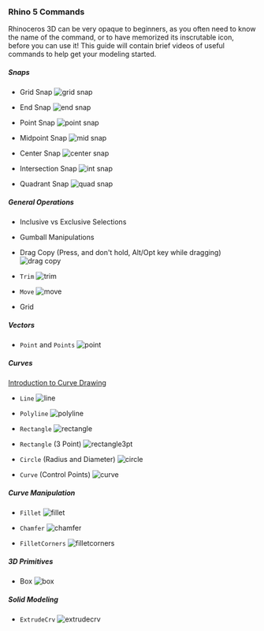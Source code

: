 ### Rhino 5 Commands
Rhinoceros 3D can be very opaque to beginners, as you often need to know the name of the command, or to have memorized its inscrutable icon, before you can use it! This guide will contain brief videos of useful commands to help get your modeling started.

##### Snaps
- Grid Snap
![grid snap](commands/gridsnap.gif)

- End Snap
![end snap](commands/endsnap.gif)

- Point Snap
![point snap](commands/pointsnap.gif)

- Midpoint Snap
![mid snap](commands/midsnap.gif)

- Center Snap
![center snap](commands/centersnap.gif)

- Intersection Snap
![int snap](commands/intsnap.gif)

- Quadrant Snap
![quad snap](commands/quadsnap.gif)


##### General Operations
- Inclusive vs Exclusive Selections
- Gumball Manipulations

- Drag Copy (Press, and don't hold, Alt/Opt key while dragging)
![drag copy](commands/dragcopy.gif)

- `Trim`
![trim](commands/trim.gif)

- `Move`
![move](commands/move.gif)

- Grid

##### Vectors
- `Point` and `Points`
![point](commands/point.gif)

##### Curves
[Introduction to Curve Drawing](http://docs.mcneel.com/rhino/5/help/en-us/index.htm#seealso/sak_curve.htm)

- `Line`
![line](commands/line.gif)

- `Polyline`
![polyline](commands/polyline.gif)

- `Rectangle`
![rectangle](commands/rectangle.gif)

- `Rectangle` (3 Point)
![rectangle3pt](commands/rectangle3pt.gif)

- `Circle` (Radius and Diameter)
![circle](commands/circle.gif)

- `Curve` (Control Points)
![curve](commands/curve.gif)


##### Curve Manipulation
- `Fillet`
![fillet](commands/fillet.gif)

- `Chamfer`
![chamfer](commands/chamfer.gif)

- `FilletCorners`
![filletcorners](commands/filletcorners.gif)


##### 3D Primitives
- Box
![box](commands/box.gif)


##### Solid Modeling
- `ExtrudeCrv`
![extrudecrv](commands/extrudecrv.gif)
